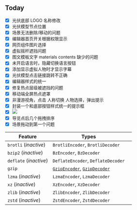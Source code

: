 ## Today

- [x] 光伏底部 LOGO 名称修改
- [x] 光伏模型节点位置
- [x] 场景无法删除/移动的问题
- [x] 编辑器首页开关根据权限显示
- [x] 网页组件图片选择
- [x] 虚拟摇杆遮挡问题
- [x] 图文模板文字 materials contents 缺少的问题
- [x] 未开启语言时，隐藏切换语言按钮
- [x] 添加显示虚拟人物时才显示字幕
- [x] 光伏模型点击链接跳转不正确
- [x] 编辑器样式的统一
- [x] 修复热点层级被遮挡的问题
- [x] 移动端全屏热点遮罩
- [x] 非漫游视角，点击 人称切换 人物选择，弹出提示
- [x] 封装一个和底部按钮样式统一的提示框
- [x] ![](Pasted%20image%2020240429155945.png)
- [x] 导览点后几个拖拽排序
- [x] 场景拖动到第一个问题

| Feature                | Types                                                                                                                                                                                                                  |     |
| ---------------------- | ---------------------------------------------------------------------------------------------------------------------------------------------------------------------------------------------------------------------- | --- |
| `brotli` (_inactive_)  | `BrotliEncoder`, `BrotliDecoder`                                                                                                                                                                                       |     |
| `bzip2` (_inactive_)   | `BzEncoder`, `BzDecoder`                                                                                                                                                                                               |     |
| `deflate` (_inactive_) | `DeflateEncoder`, `DeflateDecoder`                                                                                                                                                                                     |     |
| `gzip`                 | [`GzipEncoder`](https://dtantsur.github.io/rust-openstack/async_compression/index.html?search=GzipEncoder), [`GzipDecoder`](https://dtantsur.github.io/rust-openstack/async_compression/index.html?search=GzipDecoder) |     |
| `lzma` (_inactive_)    | `LzmaEncoder`, `LzmaDecoder`                                                                                                                                                                                           |     |
| `xz` (_inactive_)      | `XzEncoder`, `XzDecoder`                                                                                                                                                                                               |     |
| `zlib` (_inactive_)    | `ZlibEncoder`, `ZlibDecoder`                                                                                                                                                                                           |     |
| `zstd` (_inactive_)    | `ZstdEncoder`, `ZstdDecoder`                                                                                                                                                                                           |     |
